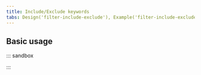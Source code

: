 ```yaml
---
title: Include/Exclude keywords
tabs: Design('filter-include-exclude'), Example('filter-include-exclude-code')
---
```


## Basic usage

::: sandbox

<script lang="tsx">
  export Demo from 'stories/patterns/filters/filter-include-exclude/docs/examples/basic-example.tsx';
</script>

:::
